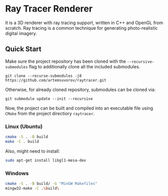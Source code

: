 # Ray Tracer Renderer

It is a 3D renderer with ray tracing support, written in C++ and OpenGL from scratch.
Ray tracing is a common technique for generating photo-realistic digital imagery.


## Quick Start

Make sure the project repository has been cloned with the `--recursive-submodules` flag to additionally clone all the included submodules.

```
git clone --recurse-submodules -j8 https://github.com/artemsuvorov/raytracer.git
```

Otherwise, for already cloned repository, submodules can be cloned via:

```
git submodule update --init --recursive
```

Now, the project can be built and compiled into an executable file using `CMake` from the project directiory `raytracer`. 

### Linux (Ubuntu)

```sh
cmake -S . -B build
make -C . build
```
Also, might need to install:
```sh 
sudo apt-get install libgl1-mesa-dev
```

### Windows

```sh
cmake -S . -B build/ -G "MinGW Makefiles"
mingw32-make -C .\build\
```